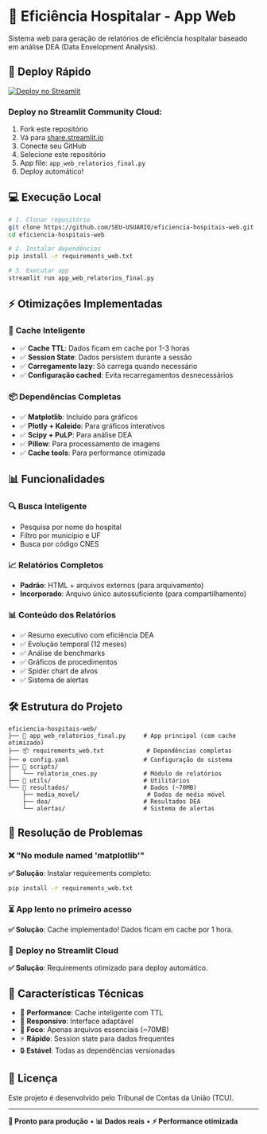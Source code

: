 # 🏥 Eficiência Hospitalar - App Web

Sistema web para geração de relatórios de eficiência hospitalar baseado em análise DEA (Data Envelopment Analysis).

## 🚀 Deploy Rápido

[![Deploy no Streamlit](https://static.streamlit.io/badges/streamlit_badge_black_white.svg)](https://share.streamlit.io)

### Deploy no Streamlit Community Cloud:
1. Fork este repositório
2. Vá para [share.streamlit.io](https://share.streamlit.io)
3. Conecte seu GitHub
4. Selecione este repositório
5. App file: `app_web_relatorios_final.py`
6. Deploy automático!

## 💻 Execução Local

```bash
# 1. Clonar repositório
git clone https://github.com/SEU-USUARIO/eficiencia-hospitais-web.git
cd eficiencia-hospitais-web

# 2. Instalar dependências
pip install -r requirements_web.txt

# 3. Executar app
streamlit run app_web_relatorios_final.py
```

## ⚡ **Otimizações Implementadas**

### 🧠 **Cache Inteligente**
- ✅ **Cache TTL**: Dados ficam em cache por 1-3 horas
- ✅ **Session State**: Dados persistem durante a sessão
- ✅ **Carregamento lazy**: Só carrega quando necessário
- ✅ **Configuração cached**: Evita recarregamentos desnecessários

### 📦 **Dependências Completas**
- ✅ **Matplotlib**: Incluído para gráficos
- ✅ **Plotly + Kaleido**: Para gráficos interativos
- ✅ **Scipy + PuLP**: Para análise DEA
- ✅ **Pillow**: Para processamento de imagens
- ✅ **Cache tools**: Para performance otimizada

## 📊 **Funcionalidades**

### 🔍 **Busca Inteligente**
- Pesquisa por nome do hospital
- Filtro por município e UF  
- Busca por código CNES

### 📈 **Relatórios Completos**
- **Padrão**: HTML + arquivos externos (para arquivamento)
- **Incorporado**: Arquivo único autossuficiente (para compartilhamento)

### 📊 **Conteúdo dos Relatórios**
- ✅ Resumo executivo com eficiência DEA
- ✅ Evolução temporal (12 meses)
- ✅ Análise de benchmarks
- ✅ Gráficos de procedimentos
- ✅ Spider chart de alvos
- ✅ Sistema de alertas

## 🛠️ **Estrutura do Projeto**

```
eficiencia-hospitais-web/
├── 🚀 app_web_relatorios_final.py     # App principal (com cache otimizado)
├── 📦 requirements_web.txt            # Dependências completas
├── ⚙️ config.yaml                     # Configuração do sistema
├── 📁 scripts/
│   └── relatorio_cnes.py             # Módulo de relatórios
├── 📁 utils/                          # Utilitários
└── 📁 resultados/                     # Dados (~70MB)
    ├── media_movel/                   # Dados de média móvel
    ├── dea/                          # Resultados DEA
    └── alertas/                      # Sistema de alertas
```

## 🔧 **Resolução de Problemas**

### ❌ **"No module named 'matplotlib'"**
**✅ Solução**: Instalar requirements completo:
```bash
pip install -r requirements_web.txt
```

### ⏳ **App lento no primeiro acesso**
**✅ Solução**: Cache implementado! Dados ficam em cache por 1 hora.

### 📱 **Deploy no Streamlit Cloud**
**✅ Solução**: Requirements otimizado para deploy automático.

## 🌟 **Características Técnicas**

- 🚀 **Performance**: Cache inteligente com TTL
- 📱 **Responsivo**: Interface adaptável  
- 🎯 **Foco**: Apenas arquivos essenciais (~70MB)
- ⚡ **Rápido**: Session state para dados frequentes
- 🔒 **Estável**: Todas as dependências versionadas

## 📄 **Licença**

Este projeto é desenvolvido pelo Tribunal de Contas da União (TCU).

---

**🎯 Pronto para produção** • **📊 Dados reais** • **⚡ Performance otimizada** 